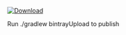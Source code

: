 [ ![Download](https://api.bintray.com/packages/zinuzoid/Android/com.zinuzoid.zlog/images/download.svg) ](https://bintray.com/zinuzoid/Android/com.zinuzoid.zlog/_latestVersion)

Run ./gradlew bintrayUpload to publish
